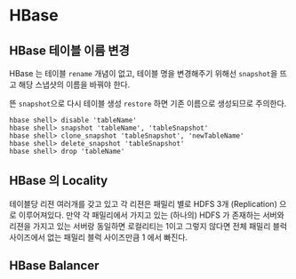 # HBase


## HBase 테이블 이름 변경
HBase 는 테이블 `rename` 개념이 없고, 테이블 명을 변경해주기 위해선 `snapshot`을 뜨고 해당 스냅샷의 이름을 바꿔야 한다. 

뜬 `snapshot`으로 다시 테이블 생성 `restore` 하면 기존 이름으로 생성되므로 주의한다.

```
hbase shell> disable 'tableName'
hbase shell> snapshot 'tableName', 'tableSnapshot'
hbase shell> clone_snapshot 'tableSnapshot', 'newTableName'
hbase shell> delete_snapshot 'tableSnapshot'
hbase shell> drop 'tableName'
```

## HBase 의 Locality
테이블당 리젼 여러개를 갖고 있고 각 리젼은 패밀리 별로 HDFS 3개 (Replication) 으로 이루어져있다. 
만약 각 패밀리에서 가지고 있는 (하나의) HDFS 가 존재하는 서버와 리젼을 가지고 있는 서버랑
동일하면 로컬리티는 1이고 그렇지 않다면 전체 패밀리 블럭 사이즈에서 없는 패밀리 블럭 사이즈만큼 1 에서 빠진다.

## HBase Balancer

